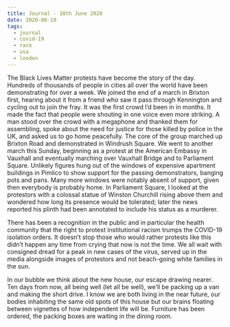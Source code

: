 ```yaml
---
title: Journal - 10th June 2020
date: 2020-06-10
tags:
  - journal
  - covid-19
  - race
  - usa
  - london
---
```


The Black Lives Matter protests have become the story of the day. Hundreds of thousands of people in cities all over the world have been demonstrating for over a week. We joined the end of a march in Brixton first, hearing about it from a friend who saw it pass through Kennington and cycling out to join the fray. It was the first crowd I’d been in in months. It made the fact that people were shouting in one voice even more striking. A man stood over the crowd with a megaphone and thanked them for assembling, spoke about the need for justice for those killed by police in the UK, and asked us to go home peacefully. The core of the group marched up Brixton Road and demonstrated in Windrush Square. We went to another march this Sunday, beginning as a protest at the American Embassy in Vauxhall and eventually marching over Vauxhall Bridge and to Parliament Square. Unlikely figures hung out of the windows of expensive apartment buildings in Pimlico to show support for the passing demonstrators, banging pots and pans. Many more windows were notably absent of support, given then everybody is probably home. In Parliament Square, I looked at the protestors with a colossal statue of Winston Churchill rising above them and wondered how long its presence would be tolerated; later the news reported his plinth had been annotated to include his status as a murderer.

There has been a recognition in the public and in particular the health community that the right to protest institutional racism trumps the COVID-19 isolation orders. It doesn’t stop those who would rather protests like this didn’t happen any time from crying that now is not the time. We all wait with consigned dread for a peak in new cases of the virus, served up in the media alongside images of protestors and not beach-going white families in the sun.

In our bubble we think about the new house, our escape drawing nearer. Ten days from now, all being well (let all be well), we’ll be packing up a van and making the short drive. I know we are both living in the near future, our bodies inhabiting the same old spots of this house but our brains floating between vignettes of how independent life will be. Furniture has been ordered, the packing boxes are waiting in the dining room.
